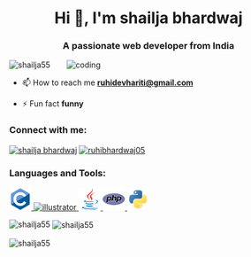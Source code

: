 <h1 align="center">Hi 👋, I'm shailja bhardwaj</h1>
<h3 align="center">A passionate web developer from India</h3> 
<image align="right" alt="coding" width="400"src=https://media.tenor.com/S59bPkT0pqcAAAAC/programming.gif"https://www.google.com/url?sa=i&url=https%3A%2F%2Ftenor.com%2Fview%2Fprogramming-gif-25868426&psig=AOvVaw0I55tGqkx8Fcrnm4uvic6o&ust=1690867029678000&source=images&cd=vfe&opi=89978449&ved=0CBEQjRxqFwoTCKCFgtaYuIADFQAAAAAdAAAAABAE> 
<p align="left"> <img src="https://komarev.com/ghpvc/?username=shailja55&label=Profile%20views&color=0e75b6&style=flat" alt="shailja55" /> </p>

- 📫 How to reach me **ruhidevhariti@gmail.com**

- ⚡ Fun fact **funny**

<h3 align="left">Connect with me:</h3>
<p align="left">
<a href="https://www.linkedin.com/in/shailja-bhardwaj-874767282/" target="blank"><img align="center" src="https://raw.githubusercontent.com/rahuldkjain/github-profile-readme-generator/master/src/images/icons/Social/linked-in-alt.svg" alt="shailja bhardwaj" height="30" width="40" /></a>
<a href="https://instagram.com/ruhibhardwaj05" target="blank"><img align="center" src="https://raw.githubusercontent.com/rahuldkjain/github-profile-readme-generator/master/src/images/icons/Social/instagram.svg" alt="ruhibhardwaj05" height="30" width="40" /></a>
</p>

<h3 align="left">Languages and Tools:</h3>
<p align="left"> <a href="https://www.cprogramming.com/" target="_blank" rel="noreferrer"> <img src="https://raw.githubusercontent.com/devicons/devicon/master/icons/c/c-original.svg" alt="c" width="40" height="40"/> </a> <a href="https://www.adobe.com/in/products/illustrator.html" target="_blank" rel="noreferrer"> <img src="https://www.vectorlogo.zone/logos/adobe_illustrator/adobe_illustrator-icon.svg" alt="illustrator" width="40" height="40"/> </a> <a href="https://www.java.com" target="_blank" rel="noreferrer"> <img src="https://raw.githubusercontent.com/devicons/devicon/master/icons/java/java-original.svg" alt="java" width="40" height="40"/> </a> <a href="https://www.php.net" target="_blank" rel="noreferrer"> <img src="https://raw.githubusercontent.com/devicons/devicon/master/icons/php/php-original.svg" alt="php" width="40" height="40"/> </a> <a href="https://www.python.org" target="_blank" rel="noreferrer"> <img src="https://raw.githubusercontent.com/devicons/devicon/master/icons/python/python-original.svg" alt="python" width="40" height="40"/> </a> </p>

<p><img align="left" src="https://github-readme-stats.vercel.app/api/top-langs?username=shailja55&show_icons=true&locale=en&layout=compact" alt="shailja55" /></p>

<p>&nbsp;<img align="center" src="https://github-readme-stats.vercel.app/api?username=shailja55&show_icons=true&locale=en" alt="shailja55" /></p>

<p><img align="center" src="https://github-readme-streak-stats.herokuapp.com/?user=shailja55&" alt="shailja55" /></p>
